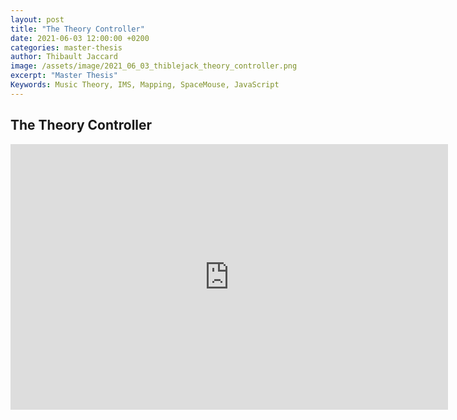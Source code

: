 ```yaml
---
layout: post
title: "The Theory Controller"
date: 2021-06-03 12:00:00 +0200
categories: master-thesis
author: Thibault Jaccard
image: /assets/image/2021_06_03_thiblejack_theory_controller.png
excerpt: "Master Thesis"
Keywords: Music Theory, IMS, Mapping, SpaceMouse, JavaScript
---
```


## The Theory Controller

<iframe id="theory-controller"
    title="theory-controller"
    width="700"
    height="425"
    frameBorder="0"
    scrolling="no"
    src="https://thiblejack.ch/theory-controller/">
</iframe>
